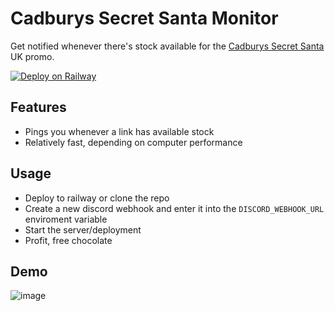 # Cadburys Secret Santa Monitor
Get notified whenever there's stock available for the [Cadburys Secret Santa](https://secretsanta.cadbury.co.uk/) UK promo.

[![Deploy on Railway](https://railway.app/button.svg)](https://railway.app/template/9c1T-o?referralCode=tJrkZx)

## Features
- Pings you whenever a link has available stock
- Relatively fast, depending on computer performance

## Usage

- Deploy to railway or clone the repo
- Create a new discord webhook and enter it into the `DISCORD_WEBHOOK_URL` enviroment variable
- Start the server/deployment
- Profit, free chocolate

## Demo
![image](https://github.com/1x6/cadburys-monitor/assets/44981148/36eb5fec-c086-4d27-8dbf-19e9788eb126)
